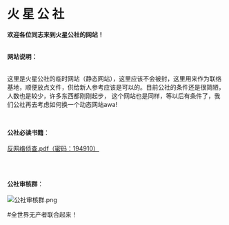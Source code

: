 # 火   星   公   社

**欢迎各位同志来到火星公社的网站！**
<br><br>

**网站说明：**
<br><br>

  这里是火星公社的临时网站（静态网站），这里应该不会被封，这里用来作为联络基地，顺便放点文件，供给新人参考应该是可以的。目前公社的条件还是很简陋，人数也是较少，许多东西都刚刚起步，
这个网站也是同样，等以后有条件了，我们公社再去考虑如何换一个动态网站awa!

<br>

**公社必读书籍**：<br><br>
  [反网络侦查.pdf（密码：194910）](https://p2pissotpopular.github.io/Mars_Commune/反网络侦查（密-码194910）.pdf)
  
<br><br>

**公社审核群**：<br><br>
![公社审核群.png](https://p2pissotpopular.github.io/Mars_Commune/审核群图片.png)

#全世界无产者联合起来！
